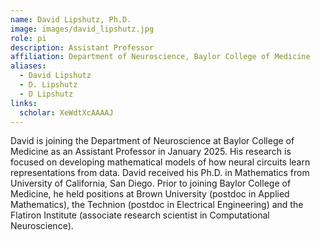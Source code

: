 ```yaml
---
name: David Lipshutz, Ph.D.
image: images/david_lipshutz.jpg
role: pi
description: Assistant Professor
affiliation: Department of Neuroscience, Baylor College of Medicine
aliases:
  - David Lipshutz
  - D. Lipshutz
  - D Lipshutz
links:
  scholar: XeWdtXcAAAAJ
---
```


David is joining the Department of Neuroscience at Baylor College of Medicine as an Assistant Professor in January 2025. 
His research is focused on developing mathematical models of how neural circuits learn representations from data.
David received his Ph.D. in Mathematics from University of California, San Diego.
Prior to joining Baylor College of Medicine, he held positions at Brown University (postdoc in Applied Mathematics), the Technion (postdoc in Electrical Engineering) and the Flatiron Institute (associate research scientist in Computational Neuroscience).
